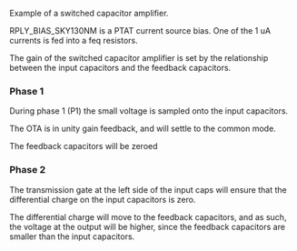 
Example of a switched capacitor amplifier.


RPLY\_BIAS\_SKY130NM is a PTAT current source bias. One of the 1 uA currents
is fed into a feq resistors. 


The gain of the switched capacitor amplifier is set by the relationship
between the input capacitors and the feedback capacitors.


### Phase 1


During phase 1 (P1) the small voltage is sampled onto the input capacitors. 

The OTA is in unity gain feedback, and will settle to the common mode. 

The feedback capacitors will be zeroed


### Phase 2


The transmission gate at the left side of the input caps will ensure that the 
differential charge on the input capacitors is zero.

The differential charge will move to the feedback capacitors, and as such, the 
voltage at the output will be higher, since the feedback capacitors are 
smaller than the input capacitors.






